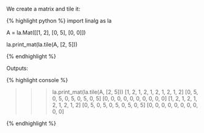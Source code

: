 <div style="text-align: justify">
<p>We create a matrix and tile it:</p>
</div>

{% highlight python %}
import linalg as la

A = la.Mat([[1, 2],
            [0, 5],
            [0, 0]])

la.print_mat(la.tile(A, [2, 5]))

{% endhighlight %}

Outputs:

{% highlight console %}

>>> la.print_mat(la.tile(A, [2, 5]))
[1, 2, 1, 2, 1, 2, 1, 2, 1, 2]
[0, 5, 0, 5, 0, 5, 0, 5, 0, 5]
[0, 0, 0, 0, 0, 0, 0, 0, 0, 0]
[1, 2, 1, 2, 1, 2, 1, 2, 1, 2]
[0, 5, 0, 5, 0, 5, 0, 5, 0, 5]
[0, 0, 0, 0, 0, 0, 0, 0, 0, 0]

{% endhighlight %}
